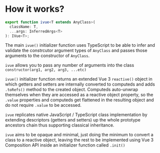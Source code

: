 <script setup lang="ts">
import CounterBasic from '../components/usage/CounterBasic.vue'
</script>

# How it works?

```ts
export function ivue<T extends AnyClass>(
  className: T,
  ...args: InferredArgs<T>
): IVue<T>;
```

The main `ivue()` initializer function uses TypeScript to be able to infer and validate the constrcutor argument types of `AnyClass` and passes those arguments to the constructor of `AnyClass`.

`ivue` allows you to pass any number of arguments into the class `constructor(arg1, arg2, arg3, ...etc)`

`ivue()` initializer function returns an extended Vue 3 `reactive()` object in which getters and setters are internally converted to computeds and adds `.toRefs()` method to the created object. Computeds auto-unwrap themselves when they are accessed as a reactive object property, so the `.value` properties and computeds get flattened in the resulting object and do not require `.value` to be accessed.

`ivue` replicates native JavaScript / TypeScript class implementation by extending descriptors (getters and setters) up the whole prototype ancestors chain thus supporting classical inheritance.

`ivue` aims to be opaque and minimal, just doing the minimum to convert a class to a reactive object, leaving the rest to be implemented using Vue 3 Composition API inside an initializer function called `.init()`
